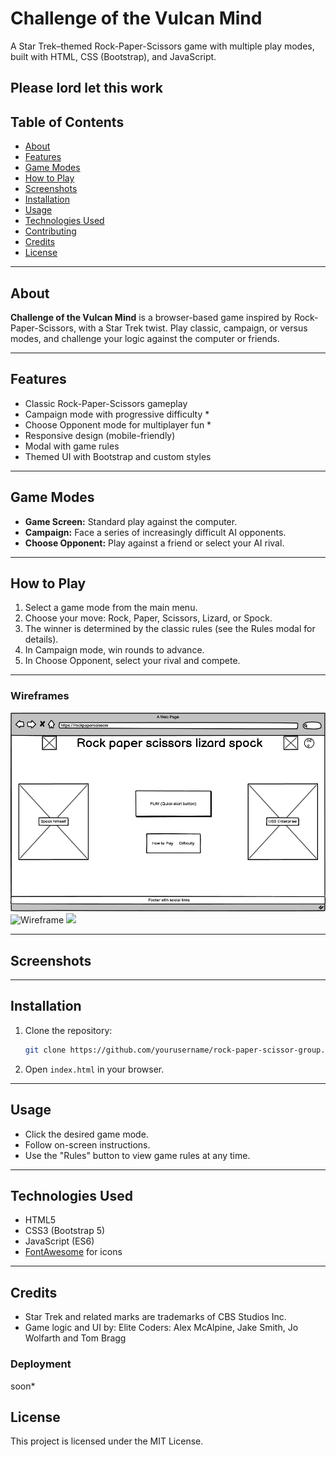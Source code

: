 # Challenge of the Vulcan Mind

A Star Trek–themed Rock-Paper-Scissors game with multiple play modes, built with HTML, CSS (Bootstrap), and JavaScript.

Please lord let this work
---

## Table of Contents

- [About](#about)
- [Features](#features)
- [Game Modes](#game-modes)
- [How to Play](#how-to-play)
- [Screenshots](#screenshots)
- [Installation](#installation)
- [Usage](#usage)
- [Technologies Used](#technologies-used)
- [Contributing](#contributing)
- [Credits](#credits)
- [License](#license)

---

## About

**Challenge of the Vulcan Mind** is a browser-based game inspired by Rock-Paper-Scissors, with a Star Trek twist. Play classic, campaign, or versus modes, and challenge your logic against the computer or friends.

---

## Features

- Classic Rock-Paper-Scissors gameplay
- Campaign mode with progressive difficulty *
- Choose Opponent mode for multiplayer fun *
- Responsive design (mobile-friendly)
- Modal with game rules
- Themed UI with Bootstrap and custom styles

---

## Game Modes

- **Game Screen:** Standard play against the computer.
- **Campaign:** Face a series of increasingly difficult AI opponents.
- **Choose Opponent:** Play against a friend or select your AI rival.

---

## How to Play

1. Select a game mode from the main menu.
2. Choose your move: Rock, Paper, Scissors, Lizard, or Spock.
3. The winner is determined by the classic rules (see the Rules modal for details).
4. In Campaign mode, win rounds to advance.
5. In Choose Opponent, select your rival and compete.

---

### Wireframes

<img src="readme-documentation/wireframes/Home-page.png" alt="Wireframe" width="600" />
<img src="readme-documentation/wireframes/Phone.pngphone" alt="Wireframe" width="600" />
<img src="readme-documentation/wireframes/Play-page.png alt="Wireframe" width="600" />


---

## Screenshots



---

## Installation

1. Clone the repository:
   ```sh
   git clone https://github.com/yourusername/rock-paper-scissor-group.git
   ```
2. Open `index.html` in your browser.

---

## Usage

- Click the desired game mode.
- Follow on-screen instructions.
- Use the "Rules" button to view game rules at any time.

---

## Technologies Used

- HTML5
- CSS3 (Bootstrap 5)
- JavaScript (ES6)
- [FontAwesome](https://fontawesome.com/) for icons

---

## Credits

- Star Trek and related marks are trademarks of CBS Studios Inc.
- Game logic and UI by:
Elite Coders: Alex McAlpine, Jake Smith, Jo Wolfarth and Tom Bragg 



### Deployment

soon*

## License

This project is licensed under the MIT License.


